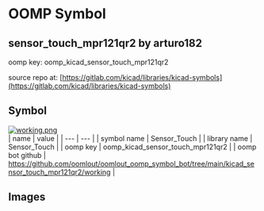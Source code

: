 # OOMP Symbol  
## sensor_touch_mpr121qr2  by arturo182  
  
oomp key: oomp_kicad_sensor_touch_mpr121qr2  
  
source repo at: [https://gitlab.com/kicad/libraries/kicad-symbols](https://gitlab.com/kicad/libraries/kicad-symbols)  
## Symbol  
  
[![working.png](working_600.png)](working.png)  
| name | value | 
| --- | --- | 
| symbol name | Sensor_Touch | 
| library name | Sensor_Touch | 
| oomp key | oomp_kicad_sensor_touch_mpr121qr2 | 
| oomp bot github | https://github.com/oomlout/oomlout_oomp_symbol_bot/tree/main/kicad_sensor_touch_mpr121qr2/working | 
## Images  
